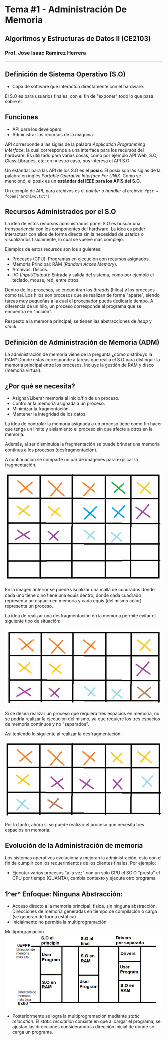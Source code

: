 # Tema #1 - Administración De Memoria

## Algoritmos y Estructuras de Datos II (CE2103)

### Prof. Jose Isaac Ramírez Herrera

---

## Definición de Sistema Operativo (S.O)

- Capa de software que interactúa directamente con el hardware.

El S.O es para usuarios finales, con el fin de "exponer" todo lo que pasa sobre él.

## Funciones

- API para los developers.
- Administrar los recursos de la máquina.
  
API corresponde a las siglas de la palabra *Application Programming Interface*, la cual corresponde a una interface para los recursos del hardware. Es utilizado para varias cosas, como por ejemplo API Web, S.O, Class Libraries, etc; en nuestro caso, nos interesa el API S.O.

Un estándar para las API de los S.O es el **posix**. El posix son las siglas de la palabra en inglés *Portable Operative Interface For UNIX*. Como se mencionó, el posix es un **estándar del IEEE para los APIS del S.O**.

Un ejemplo de API, para archivos es el *pointer* o *handler* al archivo:
`fptr = fopen("archivo.txt")`

## Recursos Administrados por el S.O

La idea de estos recursos administrados por el S.O es buscar una transpariencia con los componentes del hardware. La idea es poder interactuar con ellos de forma directa sin la necesidad de usarlos o visualizarlos físicamente, lo cual se vuelve más complejo.

Ejemplos de estos recursos son los siguientes:

- Procesos (CPU): Programas en ejecución con recursos asignados.
- Memoria Principal: RAM (*Random Acces Memory*).
- Archivos: Discos.
- I/O (*Input/Output*): Entrada y salida del sistema, como por ejemplo el teclado, mouse, red, entre otros.

Dentro de los procesos, se encuentran los *threads* (hilos) y los procesos como tal. Los hilos son procesos que se realizan de forma "aparte", siendo tareas muy pequeñas a la cual el procesador pueda dedicarle tiempo. A diferencia de un hilo, un proceso corresponde al programa que se encuentra en "acción".

Respecto a la memoria principal, se tienen las abstracciones de *heap* y *stack*.

## Definición de Administración de Memoria (ADM)

La administración de memoria viene de la pregunta ¿cómo distribuyo la RAM? Donde estas corresponde a tareas que realia el S.O para distinguir la memoria principal entre los procesos. Incluye la gestión de RAM y disco (memoria virtual).

## ¿Por qué se necesita?

- Asignar/Liberar memoria al inicio/fin de un proceso.
- Controlar la memoria asignada a un proceso.
- Minimizar la fragmentación.
- Mantener la integridad de los datos.

La idea de controlar la memoria asignada a un proceso tiene como fin hacer que tenga un límite y aislamiento el proceso sin que afecte a otros en la memoria.

Además, al ser disminuida la fragmentación se puede brindar una memoria continua a los procesos (desfragmentación).

A continuación se comparte un par de imágenes para explicar la fragmentación.

![Desfragmentacion.png](https://github.com/devrepox/img/blob/main/Desfragmentacion.PNG?raw=true)

En la imagen anterior se puede visualizar una malla de cuadrados donde cada uno tiene o no tiene una equis dentro, donde cada cuadrado representa un espacio en memoria y cada equis (del mismo color) representa un proceso.

La idea de realizar una desfragmentación en la memoria permite evitar el siguiente tipo de situación:

![Desfragmentacion2.png](https://github.com/devrepox/img/blob/main/Desfragmentacion2.PNG?raw=true)

Si se desea realizar un proceso que requiera tres espacios en memoria, no se podría realizar la ejecución del mismo, ya que requiere los tres espacios de memoria continuos y no "separados".

Así teniendo lo siguiente al realizar la desfragmentación:

![Desfragmentacion2.png](https://github.com/devrepox/img/blob/main/Desfragmentacion3.PNG?raw=true)

Por lo tanto, ahora si se puede realizar el proceso que necesita tres espacios en memoria.

## Evolución de la Administración de memoria

Los sistemas operativos evoluciona y mejoran la administración, esto con el fin de cumplir con los requerimientos de los clientes finales.
Por ejemplo:
- Ejecutar varios procesos "a la vez" con un solo CPU el SO.O "presta" el CPU por tiempo (QUANTA), cambia contexto y ejecuta otro programa 

## 1^er^ Enfoque: Ninguna Abstracción:
- Acceso directo a la memoria principal, fisica, sin ninguna abstracción. Direcciones de memoria generadas en tiempo de compilación o carga (se generan de forma estática)
- Inicialmente no permitía la multiprogramación

Multiprogramación
![memoria.png](https://github.com/JBB092/Datos-II/blob/main/LayoutMemoria.png?raw=true)

- Posteriormente se logra la multiprogramación mediante _static relocation_. El _static recolation_ consiste en que al cargar el programa, se ajustan las direcciones considerando la dirección inicial de donde se carga un programa. 




